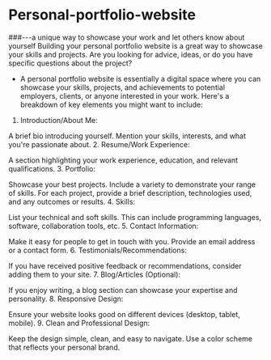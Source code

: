 # Personal-portfolio-website
 ###---a unique way to showcase your work and let others know about yourself
 Building your personal portfolio website is a great way to showcase your skills and projects. Are you looking for advice, ideas, or do you have specific questions about the project?

* A personal portfolio website is essentially a digital space where you can showcase your skills, projects, and achievements to potential employers, clients, or anyone interested in your work. Here's a breakdown of key elements you might want to include:

1. Introduction/About Me:

A brief bio introducing yourself.
Mention your skills, interests, and what you're passionate about.
2. Resume/Work Experience:

A section highlighting your work experience, education, and relevant qualifications.
3. Portfolio:

Showcase your best projects. Include a variety to demonstrate your range of skills.
For each project, provide a brief description, technologies used, and any outcomes or results.
4. Skills:

List your technical and soft skills. This can include programming languages, software, collaboration tools, etc.
5. Contact Information:

Make it easy for people to get in touch with you. Provide an email address or a contact form.
6. Testimonials/Recommendations:

If you have received positive feedback or recommendations, consider adding them to your site.
7. Blog/Articles (Optional):

If you enjoy writing, a blog section can showcase your expertise and personality.
8. Responsive Design:

Ensure your website looks good on different devices (desktop, tablet, mobile).
9. Clean and Professional Design:

Keep the design simple, clean, and easy to navigate. Use a color scheme that reflects your personal brand.
